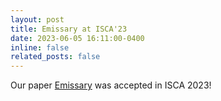 ```yaml
---
layout: post
title: Emissary at ISCA'23
date: 2023-06-05 16:11:00-0400
inline: false
related_posts: false
---
```


Our paper <a href="https://dl.acm.org/doi/abs/10.1145/3579371.3589097">Emissary</a> was accepted in ISCA 2023!




